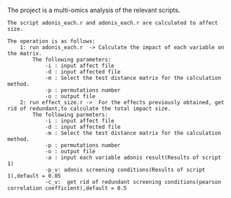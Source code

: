The project is a multi-omics analysis of the relevant scripts.

    The script adonis_each.r and adonis_each.r are calculated to affect size.
    
    The operation is as follows:
        1: run adonis_each.r  -> Calculate the impact of each variable on the matrix.
            The following parameters:
                -i : input affect file
                -d : input affected file
                -m : Select the test distance matrix for the calculation method.
                -p : permutations number
                -o : output file
        2: run effect_size.r ->  For the effects previously obtained, get rid of redundant,to calculate the total impact size.
            The following parmeters:
                -i : input affect file
                -d : input affected file
                -m : Select the test distance matrix for the calculation method.
                -p : permutations number
                -o : output file
                -a : input each variable adonis result(Results of script 1)
                -p_v: adonis screening conditions(Results of script 1),default = 0.05
                -c_v:  get rid of redundant screening conditions(pearson correlation coefficient),default = 0.5



